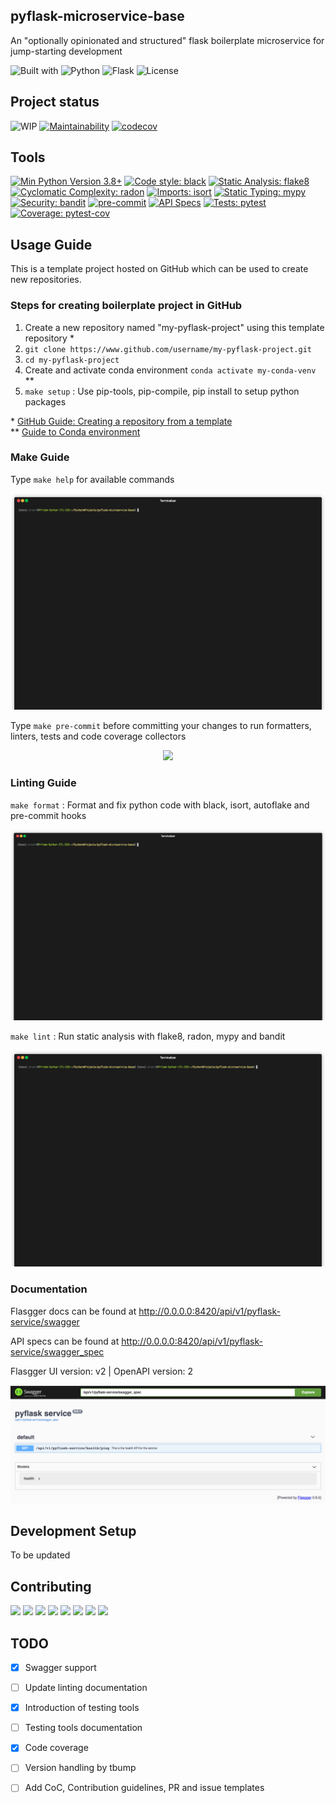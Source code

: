 pyflask-microservice-base
------------------------------------------------------------------------------
An "optionally opinionated and structured" flask boilerplate microservice for jump-starting development

![Built with](https://img.shields.io/badge/-Built%20with-073551?style=flat-square)
![Python](https://img.shields.io/badge/-Python-3776AB?style=flat-square&logo=Python&logoColor=white)
![Flask](https://img.shields.io/badge/-Flask-000000?style=flat-square&logo=flask&logoColor=white)
![License](https://img.shields.io/github/license/pritam001/pyflask-microservice-base?style=flat-square&label=License)


Project status
------------------------------------------------------------------------------
![WIP](https://img.shields.io/badge/%20%F0%9F%9A%A7%20-Dev%20in%20progress-important)
[![Maintainability](https://api.codeclimate.com/v1/badges/cc34f11b1a2b9bb8e216/maintainability)](https://codeclimate.com/github/pritam001/pyflask-microservice-base/maintainability)
[![codecov](https://codecov.io/gh/pritam001/pyflask-microservice-base/branch/master/graph/badge.svg)](https://codecov.io/gh/pritam001/pyflask-microservice-base)


Tools
------------------------------------------------------------------------------
[![Min Python Version 3.8+](https://img.shields.io/badge/python-3.8+-3776AB.svg?style=flat)](https://www.python.org/download/releases/3.8.0/)
[![Code style: black](https://img.shields.io/badge/code%20style-black-000000.svg?style=flat)](https://github.com/psf/black)
[![Static Analysis: flake8](https://img.shields.io/badge/static%20analysis-flake8-cccccc.svg?style=flat)](https://github.com/PyCQA/flake8/)
[![Cyclomatic Complexity: radon](https://img.shields.io/badge/cyclomatic%20complexity-radon-ff5252.svg?style=flat)](https://github.com/rubik/radon)
[![Imports: isort](https://img.shields.io/badge/%20imports-isort-%231674b1?style=flat&labelColor=ef8336)](https://timothycrosley.github.io/isort/)
[![Static Typing: mypy](https://img.shields.io/badge/static%20typing-mypy-blue.svg?style=flat)](https://github.com/python/mypy/)
[![Security: bandit](https://img.shields.io/badge/security-bandit-yellow.svg?style=flat)](https://github.com/PyCQA/bandit)
[![pre-commit](https://img.shields.io/badge/pre--commit-enabled-brightgreen?style=flat&logo=pre-commit&logoColor=white)](https://github.com/pre-commit/pre-commit)
[![API Specs](https://img.shields.io/badge/specs-flasgger-6D9A00?style=flat&logo=swagger&logoColor=white)](https://github.com/flasgger/flasgger)
[![Tests: pytest](https://img.shields.io/badge/%20tests-pytest-%23009BDB?style=flat)](https://docs.pytest.org/en/latest/contents.html)
[![Coverage: pytest-cov](https://img.shields.io/badge/%20coverage-pytest--cov-%23009BDB?style=flat)](https://docs.pytest.org/en/latest/contents.html)


Usage Guide
------------------------------------------------------------------------------
This is a template project hosted on GitHub which can be used to create new repositories.


### Steps for creating boilerplate project in GitHub
1. Create a new repository named "my-pyflask-project" using this template repository *
1. `git clone https://www.github.com/username/my-pyflask-project.git`
1. `cd my-pyflask-project`
1. Create and activate conda environment `conda activate my-conda-venv` **
1. `make setup` : Use pip-tools, pip-compile, pip install to setup python packages

\* [GitHub Guide: Creating a repository from a template](https://docs.github.com/en/github/creating-cloning-and-archiving-repositories/creating-a-repository-from-a-template)
<br>
\** [Guide to Conda environment](https://github.com/pritam001/pyflask-microservice-base/blob/master/documentation/conda.md)


### Make Guide
Type `make help` for available commands

<p align="center"><img src="documentation/assets/make-help.gif" /></p>

Type `make pre-commit` before committing your changes to run formatters, linters, tests and code coverage collectors

<p align="center"><img src="documentation/assets/make-pre-commit.gif" /></p>


### Linting Guide
`make format` : Format and fix python code with black, isort, autoflake and pre-commit hooks

<p align="center"><img src="documentation/assets/make-format.gif" /></p>

`make lint` : Run static analysis with flake8, radon, mypy and bandit

<p align="center"><img src="documentation/assets/make-lint.gif" /></p>


### Documentation
Flasgger docs can be found at http://0.0.0.0:8420/api/v1/pyflask-service/swagger

API specs can be found at http://0.0.0.0:8420/api/v1/pyflask-service/swagger_spec

Flasgger UI version: v2 | OpenAPI version: 2

<p align="center"><img src="documentation/assets/flasgger_intro.png" /></p>


Development Setup
------------------------------------------------------------------------------
To be updated


Contributing
------------------------------------------------------------------------------
[![](https://sourcerer.io/fame/pritam001/pritam001/pyflask-microservice-base/images/0)](https://sourcerer.io/fame/pritam001/pritam001/pyflask-microservice-base/links/0)
[![](https://sourcerer.io/fame/pritam001/pritam001/pyflask-microservice-base/images/1)](https://sourcerer.io/fame/pritam001/pritam001/pyflask-microservice-base/links/1)
[![](https://sourcerer.io/fame/pritam001/pritam001/pyflask-microservice-base/images/2)](https://sourcerer.io/fame/pritam001/pritam001/pyflask-microservice-base/links/2)
[![](https://sourcerer.io/fame/pritam001/pritam001/pyflask-microservice-base/images/3)](https://sourcerer.io/fame/pritam001/pritam001/pyflask-microservice-base/links/3)
[![](https://sourcerer.io/fame/pritam001/pritam001/pyflask-microservice-base/images/4)](https://sourcerer.io/fame/pritam001/pritam001/pyflask-microservice-base/links/4)
[![](https://sourcerer.io/fame/pritam001/pritam001/pyflask-microservice-base/images/5)](https://sourcerer.io/fame/pritam001/pritam001/pyflask-microservice-base/links/5)
[![](https://sourcerer.io/fame/pritam001/pritam001/pyflask-microservice-base/images/6)](https://sourcerer.io/fame/pritam001/pritam001/pyflask-microservice-base/links/6)
[![](https://sourcerer.io/fame/pritam001/pritam001/pyflask-microservice-base/images/7)](https://sourcerer.io/fame/pritam001/pritam001/pyflask-microservice-base/links/7)


TODO
-----------------------------------------------------------------------------
- [x] Swagger support
- [ ] Update linting documentation
- [x] Introduction of testing tools
- [ ] Testing tools documentation
- [x] Code coverage
- [ ] Version handling by tbump
- [ ] Add CoC, Contribution guidelines, PR and issue templates

